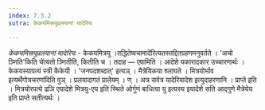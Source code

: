 ```yaml
---
index: 7.3.2
sutra: केकयमित्त्रयुप्रलयानां यादेरियः

---
```

_केकयमित्त्रयुप्रलयानां यादेरियः_ - केकयमित्रयु ।तद्धितेष्वचामादे॑रित्यतस्तद्दितग्रहणमनुवर्तते । 'अचो ञ्णिति'किति चे॑त्यतो ञ्णितीति, कितीति च । तदाह — एषामिति । आदेशे यकारादकार उच्चारणार्थः । केकयस्यापत्यं स्त्री कैकेयी । 'जनपदशब्दात्' इत्यञ् । मैत्रेयिकया श्लाघते । मित्रयोर्भाव इत्यर्थेगोत्रचरणा॑दिति वुञ् । प्रलयादागतं प्रालेयम् । ण् । अत्र सर्वत्र यादेरियादेश इत्युदाहरणानि । प्राप्ते इति । मित्रयोरपत्ये ढञि एयादेशे मित्रयु-एय इति स्थिते ओर्गुणं बाधित्वा यु इत्यस्य इयादेशे सति आद्गुणे मैत्रेयेय इति प्राप्ते सतीत्यर्थः ।